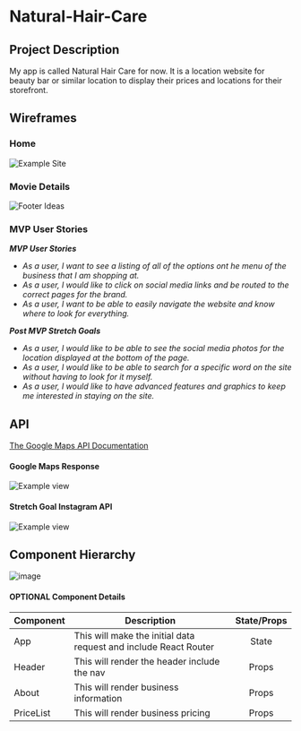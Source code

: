 # Natural-Hair-Care

## Project Description

My app is called Natural Hair Care for now. It is a location website for beauty bar or similar location to display their prices and locations for their storefront.

## Wireframes

### Home

![Example Site](https://i.ibb.co/p4XthNk/Screen-Shot-2022-01-19-at-12-59-59-PM.png)

### Movie Details

![Footer Ideas](https://i.ibb.co/kGm3vfQ/Screen-Shot-2022-01-19-at-1-00-13-PM.png)

### MVP User Stories

_**MVP User Stories**_
- _As a user, I want to see a listing of all of the options ont he menu of the business that I am shopping at._
- _As a user, I would like to click on social media links and be routed to the correct pages for the brand._
- _As a user, I want to be able to easily navigate the website and know where to look for everything._

_**Post MVP Stretch Goals**_
- _As a user, I would like to be able to see the social media photos for the location displayed at the bottom of the page._
- _As a user, I would like to be able to search for a specific word on the site without having to look for it myself._
- _As a user, I would like to have advanced features and graphics to keep me interested in staying on the site._

## API

[The Google Maps API Documentation](https://developers.google.com/maps/documentation/javascript/get-api-key)

#### Google Maps Response
![Example view](https://i.ibb.co/mRHV2G2/Screen-Shot-2022-01-19-at-7-35-59-PM.png)

#### Stretch Goal Instagram API

![Example view](https://i.ibb.co/hZ5Sssq/Screen-Shot-2022-01-19-at-7-39-52-PM.png)

## Component Hierarchy

![image](https://i.ibb.co/6rm9LHT/Screen-Shot-2022-01-19-at-2-02-43-PM.png)

#### OPTIONAL Component Details
| Component | Description | State/Props
| --- | --- | :---: |
| App | This will make the initial data request and include React Router | State |
| Header | This will render the header include the nav | Props |
| About | This will render business information | Props |
| PriceList | This will render business pricing | Props |
